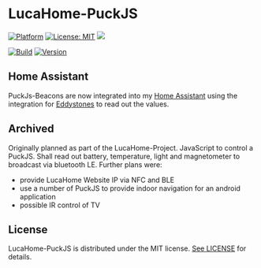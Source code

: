 # LucaHome-PuckJS

[![Platform](https://img.shields.io/badge/platform-PuckJS-yellow.svg)](http://www.puck-js.com/)
[![License: MIT](https://img.shields.io/badge/License-MIT-blue.svg)](https://opensource.org/licenses/MIT)
<a target="_blank" href="https://www.paypal.me/GuepardoApps" title="Donate using PayPal"><img src="https://img.shields.io/badge/paypal-donate-blue.svg" /></a>

[![Build](https://img.shields.io/badge/build-success-green.svg)](./blob/master/code.js)
[![Version](https://img.shields.io/badge/version-v0.1.0.191010-blue.svg)](./blob/master/code.js)

## Home Assistant

PuckJs-Beacons are now integrated into my [Home Assistant](https://www.home-assistant.io/) using the integration for [Eddystones](https://www.home-assistant.io/integrations/eddystone_temperature/) to read out the values.

## Archived

Originally planned as part of the LucaHome-Project.
JavaScript to control a PuckJS. Shall read out battery, temperature, light and magnetometer to broadcast via bluetooth LE.
Further plans were:
-	provide LucaHome Website IP via NFC and BLE
-	use a number of PuckJS to provide indoor navigation for an android application
-	possible IR control of TV

## License

LucaHome-PuckJS is distributed under the MIT license. [See LICENSE](LICENSE.md) for details.
